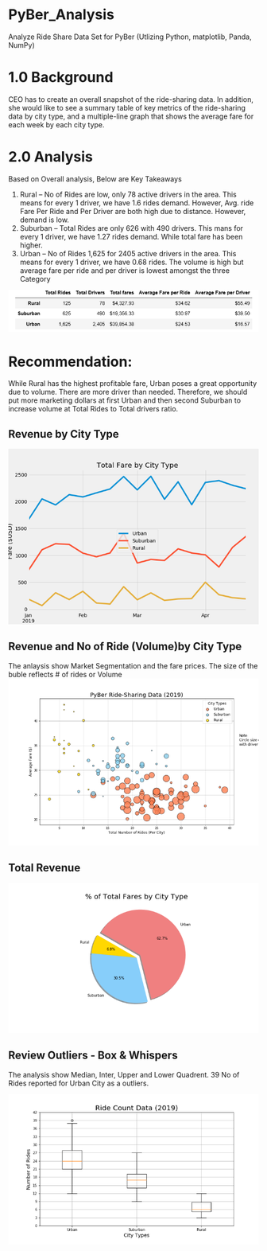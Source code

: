 # PyBer_Analysis
Analyze Ride Share Data Set for PyBer (Utlizing Python, matplotlib, Panda, NumPy)
# 1.0 Background
CEO has to create an overall snapshot of the ride-sharing data. In addition, she would like to see a summary table of key metrics of the ride-sharing data by city type, and a multiple-line graph that shows the average fare for each week by each city type.

# 2.0 Analysis 

Based on Overall analysis, Below are Key Takeaways
1.	Rural – No of Rides are low, only 78 active drivers in the area.  This means for every 1 driver, we have 1.6 rides demand. However, Avg. ride Fare Per Ride and Per Driver are both high due to distance.  However, demand is low.
2.	Suburban – Total Rides are only 626 with 490 drivers.  This mans for every 1 driver, we have 1.27 rides demand.  While total fare has been higher.
3.	Urban – No of Rides 1,625 for 2405 active drivers in the area.  This means for every 1 driver, we have 0.68 rides.  The volume is high but average fare per ride and per driver is lowest amongst the three Category 

![alt text](https://github.com/vsanand27/PyBer_Analysis/blob/master/analysis/Data_Analytics_Summary.PNG)

# Recommendation: 
While Rural has the highest profitable fare, Urban poses a great opportunity due to volume.  There are more driver than needed.  Therefore, we should put more marketing dollars at first Urban and then second Suburban to increase volume at Total Rides to Total drivers ratio. 

## Revenue by City Type

![alt text](https://github.com/vsanand27/PyBer_Analysis/blob/master/analysis/Fig8.png)

## Revenue and No of Ride (Volume)by City Type 

The anlaysis show Market Segmentation and the fare prices.  The size of the buble reflects # of rides or Volume
![alt text](https://github.com/vsanand27/PyBer_Analysis/blob/master/analysis/Fig1.png)

## Total Revenue 

![alt text](https://github.com/vsanand27/PyBer_Analysis/blob/master/analysis/Fig5.png)

## Review Outliers - Box & Whispers

The analysis show Median, Inter, Upper and Lower Quadrent.  39 No of Rides reported for Urban City as a outliers.

![alt text](https://github.com/vsanand27/PyBer_Analysis/blob/master/analysis/Fig2.png)



